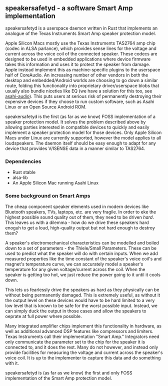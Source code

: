 ## speakersafetyd - a software Smart Amp implementation
speakersafetyd is a userspace daemon written in Rust that implements an
analogue of the Texas Instruments Smart Amp speaker protection model.

Apple Silicon Macs mostly use the Texas Instruments TAS2764 amp chip (codec
in ALSA parlance), which provides sense lines for the voltage and current across
the voice coil of the connected speaker. These codecs are designed to be used
in embedded applications where device firmware takes this information and uses
it to protect the speaker from damage. Apple instead implement this as machine-specific
plugins to the userspace half of CoreAudio. An increasing number of other
vendors in both the desktop and embedded/Android worlds are choosing to go down a similar
route, folding this functionality into proprietary driver/userspace blobs that usually
also bundle niceties like EQ (we have a solution for this too, see [asahi-audio](https://github.com/AsahiLinux/asahi-audio)).
This puts users at serious risk of permanently destroying their expensive devices if they choose
to run custom software, such as Asahi Linux or an Open Source Android ROM.

speakersafetyd is the first (as far as we know) FOSS implementation of a speaker
protection model. It solves the problem described above by allowing parties interested
in compatible devices to quickly and easily implement a speaker protection model for those
devices. Only Apple Silicon Macs under Linux are currently supported,
however the model applies to all loudspeakers. The daemon itself should be easy enough to
adapt for any device that provides V/ISENSE data in a manner similar to TAS2764.

### Dependencies
* Rust stable
* alsa-lib
* An Apple Silicon Mac running Asahi Linux

### Some background on Smart Amps
The cheap component speaker elements used in modern devices like
Bluetooth speakers, TVs, laptops, etc. are very fragile. In order
to eke the highest possible sound quality out of them, they need to be
driven *hard*. This leaves us with a dilemma - how do we drive these
speakers hard enoguh to get a loud, high-quality output but not hard
enough to destroy them?

A speaker's electromechanical characteristics can be modelled
and boiled down to a set of parameters - the Thiele/Small Parameters.
These can be used to predict what the speaker will do with certain
inputs. When we add measured properties like the time constant of
the speaker's voice coil's and magnet's temperature curve, we can
accurately model a speaker's temperature for any given voltage/current
across the coil. When the speaker is getting too hot, we just reduce the
power going to it until it cools down.

This lets us fearlessly drive the speakers as hard as they physically can
be without being permanently damaged. This is extremely useful, as without it
the output level on these devices would have to be hard limited to a very low
level that is known to be safe for the worst possible input. Instead, we can
simply duck the output in those cases and allow the speakers to oeprate at
full power where possible.

Many integrated amplifier chips implement this functionality in hardware, as well
as additional advanced DSP features like compressors and limiters. Texas Instruments
call their implementation "Smart Amp." Integrators need only communicate the parameter set
to the chip for the speaker it is connected to, and it does the rest. Many do not however,
and instead only provide facilities for measuring the voltage and current across the speaker's
voice coil. It is up to the implementer to capture this data and do something with it.

speakersafetyd is (as far as we know) the first and only FOSS implementation of the
Smart Amp protection model.
